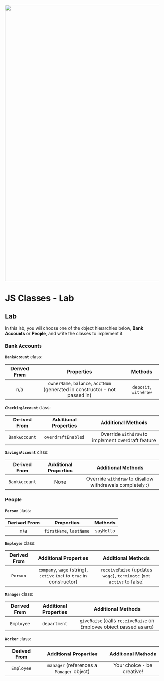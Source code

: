 <img src="https://i.imgur.com/VAIePkt.jpg" width="900">

# JS Classes - Lab

## Lab

In this lab, you will choose one of the object hierarchies below, **Bank Accounts** or **People**, and write the classes to implement it.

### Bank Accounts

**`BankAccount`** class:

| Derived From | Properties | Methods |
| :---: | :---: | :---: |
| n/a | `ownerName`, `balance`, `acctNum` (generated in constructor - not passed in) | `deposit`, `withdraw` |

**`CheckingAccount`** class:

| Derived From | Additional Properties | Additional Methods |
| :---: | :---: | :---: |
| `BankAccount` | `overdraftEnabled` |  Override `withdraw` to implement overdraft feature |

**`SavingsAccount`** class:

| Derived From | Additional Properties | Additional Methods |
| :---: | :---: | :---: |
| `BankAccount` | None |  Override `withdraw` to disallow withdrawals completely :) |


### People

**`Person`** class:

| Derived From | Properties | Methods |
| :---: | :---: | :---: |
| n/a | `firstName`, `lastName` | `sayHello` |

**`Employee`** class:

| Derived From | Additional Properties | Additional Methods |
| :---: | :---: | :---: |
| `Person` | `company`, `wage` (string), `active` (set to `true` in constructor) | `receiveRaise` (updates `wage`), `terminate` (set `active` to false) |

**`Manager`** class:

| Derived From | Additional Properties | Additional Methods |
| :---: | :---: | :---: |
| `Employee` | `department` | `giveRaise` (calls `receiveRaise` on Employee object passed as arg) |

**`Worker`** class:

| Derived From | Additional Properties | Additional Methods |
| :---: | :---: | :---: |
| `Employee` | `manager` (references a `Manager` object) | Your choice - be creative! |


